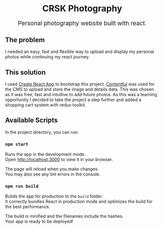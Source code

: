 <h1 align="center">
  CRSK Photography
</h1>
<p align="center" style="font-size: 1.2rem;">Personal photography website built with react.</p>

## The problem
I needed an easy, fast and flexible way to upload and display my personal photos while continuing my react journey.

## This solution
I used [Create React App](https://github.com/facebook/create-react-app) to bootstrap this project. [Contentful](https://contentful.com) was used for the CMS to upload and store the image and details data. This was chosen as it was free, fast and intuitive to add future photos. As this was a learning opportunity I decided to take the project a step further and added a shopping cart system with redux toolkit.

## Available Scripts

In the project directory, you can run:

### `npm start`

Runs the app in the development mode.\
Open [http://localhost:3000](http://localhost:3000) to view it in your browser.

The page will reload when you make changes.\
You may also see any lint errors in the console.

### `npm run build`

Builds the app for production to the `build` folder.\
It correctly bundles React in production mode and optimizes the build for the best performance.

The build is minified and the filenames include the hashes.\
Your app is ready to be deployed!
